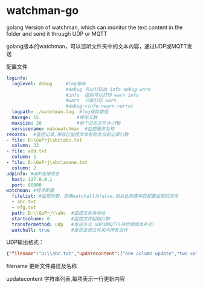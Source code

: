 # **watchman-go**
golang Version of watchman, which can monitor the text content in the folder and send it through UDP or MQTT

golang版本的watchman，可以监听文件夹中的文本内容，通过UDP或MQTT发送

配置文件

~~~yaml
loginfo:
  loglevel: debug     #log等级 
                      #debug 可以打印出 info debug warn 
                      #info  级别可以打印 warn info
                      #warn  只能打印 warn
                      #debug->info->warn->error
  logpath: ./watchman.log  #log保存路径
  maxage: 15              #保存天数
  maxsize: 20             #单个日志文件大小MB
  servicename: mabowatchman  #监控服务名称
records:  #监控记录,保存已监控文本名称及当前记录行数
- file: D:\GoPrj\abc\abc.txt
  column: 32
- file: add.txt
  column: 1
- file: D:\GoPrj\abc\aaane.txt
  column: 2
udpinfo: #UDP连接信息
  host: 127.0.0.1
  port: 60000
watchman: #程序配置
  filelist: #监控列表，如果watchall为false,则从此例表中匹配要监控的文件
  - abc.txt
  - efg.txt
  path: D:\\GoPrj\\abc  #监控文件夹地址
  startcolumn: 0        #监控文件起始行数
  transfermethod: udp   #发送方式 UDP或MQTT(待后续版本补充)
  watchall: true        #是否监控文件夹内所有文件

~~~

UDP输出格式：

~~~json
{"filename":"D:\\abc.txt","updatecontent":["one column update","two column update"]}
~~~

filename 更新文件路径及名称

updatecontent 字符串列表,每项表示一行更新内容
